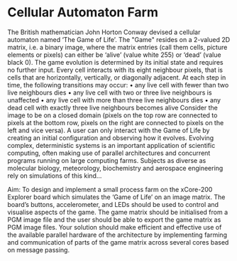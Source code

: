 # Cellular Automaton Farm
The British mathematician John Horton Conway
devised a cellular automaton named ‘The Game of Life’. The "Game"
resides on a 2-valued 2D matrix, i.e. a binary image, where the
matrix entries (call them cells, picture elements or pixels) can either
be ‘alive’ (value white 255) or ‘dead’ (value black 0). The game
evolution is determined by its initial state and requires no further
input. Every cell interacts with its eight neighbour pixels, that is cells
that are horizontally, vertically, or diagonally adjacent. At each step
in time, the following transitions may occur:
• any live cell with fewer than two live neighbours dies
• any live cell with two or three live neighbours is unaffected
• any live cell with more than three live neighbours dies
• any dead cell with exactly three live neighbours becomes alive
Consider the image to be on a closed domain (pixels on the top row
are connected to pixels at the bottom row, pixels on the right are
connected to pixels on the left and vice versa). A user can only
interact with the Game of Life by creating an initial configuration
and observing how it evolves. Evolving complex, deterministic
systems is an important application of scientific computing, often
making use of parallel architectures and concurrent programs
running on large computing farms. Subjects as diverse as molecular
biology, meteorology, biochemistry and aerospace engineering rely
on simulations of this kind…

Aim: To design and implement a small process
farm on the xCore-200 Explorer board which simulates the ‘Game of
Life’ on an image matrix. The board’s buttons, accelerometer, and
LEDs should be used to control and visualise aspects of the game.
The game matrix should be initialised from a PGM image file and the
user should be able to export the game matrix as PGM image files.
Your solution should make efficient and effective use of the
available parallel hardware of the architecture by implementing
farming and communication of parts of the game matrix across
several cores based on message passing.
